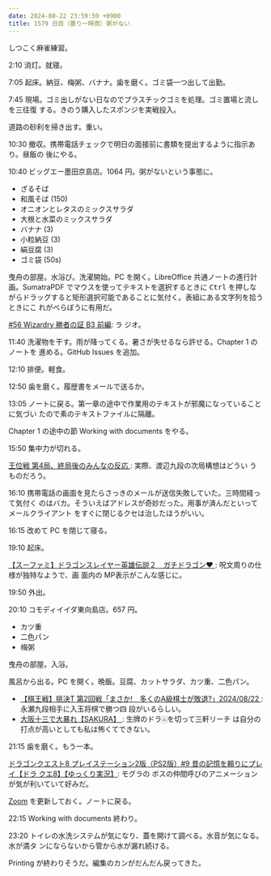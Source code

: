 ```yaml
---
date: 2024-08-22 23:59:59 +0900
title: 1579 日目（曇り一時雨）粥がない
---
```


しつこく麻雀練習。

2:10 消灯。就寝。

7:05 起床。納豆、梅粥、バナナ。歯を磨く。ゴミ袋一つ出して出勤。

7:45 現場。ゴミ出しがない日なのでプラスチックゴミを処理。ゴミ置場と流しを三往復
する。きのう購入したスポンジを実戦投入。

道路の砂利を掃き出す。重い。

10:30 撤収。携帯電話チェックで明日の面接前に書類を提出するように指示あり。昼飯の
後にやる。

10:40 ビッグエー墨田京島店。1064 円。粥がないという事態に。

* ざるそば
* 和風そば (150)
* オニオンとレタスのミックスサラダ
* 大根と水菜のミックスサラダ
* バナナ (3)
* 小粒納豆 (3)
* 絹豆腐 (3)
* ゴミ袋 (50s)

曳舟の部屋。水浴び。洗濯開始。PC を開く。LibreOffice 共通ノートの進行計
画。SumatraPDF でマウスを使ってテキストを選択するときに <kbd>Ctrl</kbd> を押しな
がらドラッグすると矩形選択可能であることに気付く。表組にある文字列を拾うときにこ
れがべらぼうに有用だ。

[#56 Wizardry 勝者の証 B3 前編](https://www.youtube.com/watch?v=YslOUxwceUE): ラ
ジオ。

11:40 洗濯物を干す。雨が降ってくる。暑さが失せるなら許せる。Chapter 1 のノートを
進める。GitHub Issues を追加。

12:10 排便。軽食。

12:50 歯を磨く。履歴書をメールで送るか。

13:05 ノートに戻る。第一章の途中で作業用のテキストが邪魔になっていることに気づい
たので素のテキストファイルに隔離。

Chapter 1 の途中の節 Working with documents をやる。

15:50 集中力が切れる。

[王位戦 第4局、終局後のみんなの反応
](https://www.youtube.com/watch?v=9LUM44vpY2g): 実際、渡辺九段の次局構想はどうい
うものだろう。

16:10 携帯電話の画面を見たらさっきのメールが送信失敗していた。三時間経って気付く
のはバカ。そういえばアドレスが奇妙だった。用事が済んだといってメールクライアント
をすぐに閉じるクセは治したほうがいい。

16:15 改めて PC を閉じて寝る。

19:10 起床。

[【スーファミ】ドラゴンスレイヤー英雄伝説２　ガチドラゴン♥
](https://www.youtube.com/watch?v=sHN303UcBXA): 呪文周りの仕様が独特なようで、画
面内の MP表示がこんな感じに。

19:50 外出。

20:10 コモディイイダ東向島店。657 円。

* カツ重
* 二色パン
* 梅粥

曳舟の部屋。入浴。

風呂から出る。PC を開く。晩飯。豆腐、カットサラダ、カツ重、二色パン。

* [【棋王戦】挑決T 第2回戦「まさか!　多くのA級棋士が敗退?」2024/08/22
  ](https://www.youtube.com/watch?v=B_rWiWgfYl8): 永瀬九段相手に入玉将棋で勝つ四
  段がいるらしい。
* [大阪十三で大暴れ【SAKURA】
  ](https://www.youtube.com/watch?v=NC7efjYCFmU): 生牌のドラ🀃を切って三軒リーチ
  は自分の打点が高いとしても私は怖くてできない。

21:15 歯を磨く。もう一本。

[ドラゴンクエスト8 プレイステーション2版（PS2版）#9 昔の記憶を頼りにプレイ【ドラ
クエ8】【ゆっくり実況】](https://www.youtube.com/watch?v=fV9b_Cgdh9g): モグラの
ボスの仲間呼びのアニメーションが気が利いていて好みだ。

[Zoom] を更新しておく。ノートに戻る。

22:15 Working with documents 終わり。

23:20 トイレの水洗システムが気になり、蓋を開けて調べる。水音が気になる。水が満タ
ンにならないから管から水が漏れ続ける。

Printing が終わりそうだ。編集のカンがだんだん戻ってきた。

[Zoom]: https://zoom.us/
